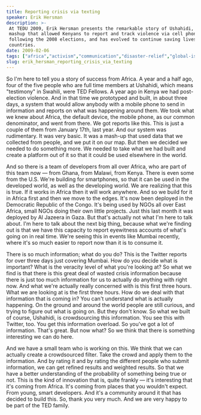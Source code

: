 ```yaml
---
title: Reporting crisis via texting
speaker: Erik Hersman
description: >-
 At TEDU 2009, Erik Hersman presents the remarkable story of Ushahidi, a GoogleMap
 mashup that allowed Kenyans to report and track violence via cell phone texts
 following the 2008 elections, and has evolved to continue saving lives in other
 countries.
date: 2009-02-06
tags: ["africa","activism","communication","disaster-relief","global-issues","technology"]
slug: erik_hersman_reporting_crisis_via_texting
---
```


So I'm here to tell you a story of success from Africa. A year and a half ago, four of the
five people who are full time members at Ushahidi, which means "testimony" in Swahili,
were TED Fellows. A year ago in Kenya we had post-election violence. And in that time we
prototyped and built, in about three days, a system that would allow anybody with a mobile
phone to send in information and reports on what was happening around them. We took what
we knew about Africa, the default device, the mobile phone, as our common denominator, and
went from there. We got reports like this. This is just a couple of them from January
17th, last year. And our system was rudimentary. It was very basic. It was a mash-up that
used data that we collected from people, and we put it on our map. But then we decided we
needed to do something more. We needed to take what we had built and create a platform out
of it so that it could be used elsewhere in the world.

And so there is a team of developers from all over Africa, who are part of this team now —
from Ghana, from Malawi, from Kenya. There is even some from the U.S. We're building for
smartphones, so that it can be used in the developed world, as well as the developing
world. We are realizing that this is true. If it works in Africa then it will work
anywhere. And so we build for it in Africa first and then we move to the edges. It's now
been deployed in the Democratic Republic of the Congo. It's being used by NGOs all over
East Africa, small NGOs doing their own little projects. Just this last month it was
deployed by Al Jazeera in Gaza. But that's actually not what I'm here to talk about. I'm
here to talk about the next big thing, because what we're finding out is that we have this
capacity to report eyewitness accounts of what's going on in real time. We're seeing this
in events like Mumbai recently, where it's so much easier to report now than it is to
consume it.

There is so much information; what do you do? This is the Twitter reports for over three
days just covering Mumbai. How do you decide what is important? What is the veracity level
of what you're looking at? So what we find is that there is this great deal of wasted
crisis information because there is just too much information for us to actually do
anything with right now. And what we're actually really concerned with is this first three
hours. What we are looking at is the first three hours. How do we deal with that
information that is coming in? You can't understand what is actually happening. On the
ground and around the world people are still curious, and trying to figure out what is
going on. But they don't know. So what we built of course, Ushahidi, is crowdsourcing this
information. You see this with Twitter, too. You get this information overload. So you've
got a lot of information. That's great. But now what? So we think that there is something
interesting we can do here.

And we have a small team who is working on this. We think that we can actually create a
crowdsourced filter. Take the crowd and apply them to the information. And by rating it
and by rating the different people who submit information, we can get refined results and
weighted results. So that we have a better understanding of the probability of something
being true or not. This is the kind of innovation that is, quite frankly — it's
interesting that it's coming from Africa. It's coming from places that you wouldn't
expect. From young, smart developers. And it's a community around it that has decided to
build this. So, thank you very much. And we are very happy to be part of the TED family.

<!--
ad_duration=3.33
comment_count=33
event="TED2009"
external_start_time=0
has_talk_citation=0
intro_duration=11.82
is_subtitle_required="False"
is_talk_featured="True"
language="en"
language_swap="False"
native_language="en"
number_of_related_talks=6
number_of_speakers=1
number_of_subtitled_videos=32
number_of_tags=6
number_of_talk_download_languages=33
number_of_talk_more_resources=0
number_of_talk_recommendations=0
number_of_talks_take_actions=2
post_ad_duration=0.83
published_timestamp="2009-04-22 01:00:00"
recording_date="2009-02-06"
speaker_description="Technologist"
speaker_is_published=1
speaker_name="Erik Hersman"
talk_more_resources=[]
talk_name="Reporting crisis via texting"
talks_tags=["africa","activism","communication","disaster-relief","global-issues","technology"]
url_audio="https://download.ted.com/talks/ErikHersman_2009U.mp3?apikey=acme-roadrunner"
url_photo_speaker="https://pe.tedcdn.com/images/ted/85305_254x191.jpg"
url_photo_talk="https://pe.tedcdn.com/images/ted/d9441da0244acb76f766b462f1674d4310cc6fd9_1600x1200.jpg"
url_webpage="https://www.ted.com/talks/erik_hersman_reporting_crisis_via_texting"
video_type_name="TED Stage Talk"
-->